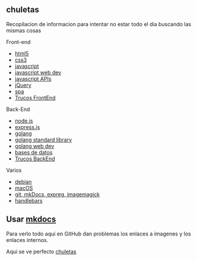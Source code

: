 ## chuletas
Recopilacion de informacion para intentar no estar todo el dia buscando las mismas cosas

Front-end  

* [html5](https://github.com/brusbilis/chuletas/blob/master/docs/content/frontend/html5.md)
* [css3](https://github.com/brusbilis/chuletas/blob/master/docs/content/frontend/css3.md)  
* [javascript](https://github.com/brusbilis/chuletas/blob/master/docs/content/frontend/js.md)  
* [javascript web dev](https://github.com/brusbilis/chuletas/blob/master/docs/content/frontend/jswebdev.md)  
* [javascript APIs](https://github.com/brusbilis/chuletas/blob/master/docs/content/frontend/jsapis.md)  
* [jQuery](https://github.com/brusbilis/chuletas/blob/master/docs/content/frontend/jquery.md)  
* [spa](https://github.com/brusbilis/chuletas/blob/master/docs/content/frontend/spa.md)  
* [Trucos FrontEnd](https://github.com/brusbilis/chuletas/blob/master/docs/content/frontend/frontendTips.md)

Back-End  

* [node.js](https://github.com/brusbilis/chuletas/blob/master/docs/content/backend/nodejs.md)
* [express.js](https://github.com/brusbilis/chuletas/blob/master/docs/content/backend/expressjs.md)  
* [golang](https://github.com/brusbilis/chuletas/blob/master/docs/content/backend/golang.md)  
* [golang standard library](https://github.com/brusbilis/chuletas/blob/master/docs/content/backend/gostdlib.md) 
* [golang web dev](https://github.com/brusbilis/chuletas/blob/master/docs/content/backend/gowebdev.md) 
* [bases de datos](https://github.com/brusbilis/chuletas/blob/master/docs/content/backend/bbdd.md)  
* [Trucos BackEnd](https://github.com/brusbilis/chuletas/blob/master/docs/content/backend/backendTips.md)

Varios

* [debian](https://github.com/brusbilis/chuletas/blob/master/docs/content/varios/debian.md)  
* [macOS](https://github.com/brusbilis/chuletas/blob/master/docs/content/varios/macOS.md)  
* [git, mkDocs, expreg, imagemagick](https://github.com/brusbilis/chuletas/blob/master/docs/content/varios/varios1.md)  
* [handlebars](https://github.com/brusbilis/chuletas/blob/master/docs/content/varios/varios2.md)



## Usar [mkdocs](http://www.mkdocs.org/)

Para verlo todo aqui en GitHub dan problemas los enlaces a imagenes y los
enlaces internos.

Aqui se ve perfecto [chuletas](http://brusbilis.com/chuletas)
